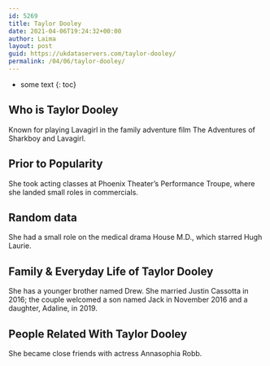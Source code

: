 ```yaml
---
id: 5269
title: Taylor Dooley
date: 2021-04-06T19:24:32+00:00
author: Laima
layout: post
guid: https://ukdataservers.com/taylor-dooley/
permalink: /04/06/taylor-dooley/
---
```


* some text
{: toc}


## Who is Taylor Dooley
                  
                  
                  
Known for playing Lavagirl in the family adventure film The Adventures of Sharkboy and Lavagirl.
                  
              
            
              
            
                
                
                
## Prior to Popularity
                  
                  
                  
She took acting classes at Phoenix Theater&#8217;s Performance Troupe, where she landed small roles in commercials. 
                  
              
            
              
            
                
                
                
## Random data
                  
                  
                  
She had a small role on the medical drama House M.D., which starred Hugh Laurie.
                  
              
            
              
            
                
                
                
## Family & Everyday Life of Taylor Dooley
                  
                  
                  
She has a younger brother named Drew. She married Justin Cassotta in 2016; the couple welcomed a son named Jack in November 2016 and a daughter, Adaline, in 2019.
                  
              
            
              
            
                
                
                
## People Related With Taylor Dooley
                  
                  
                  
She became close friends with actress Annasophia Robb.
                  
              
            
              
            
                
              
            
              
              
            
            
              
            
          
          
          